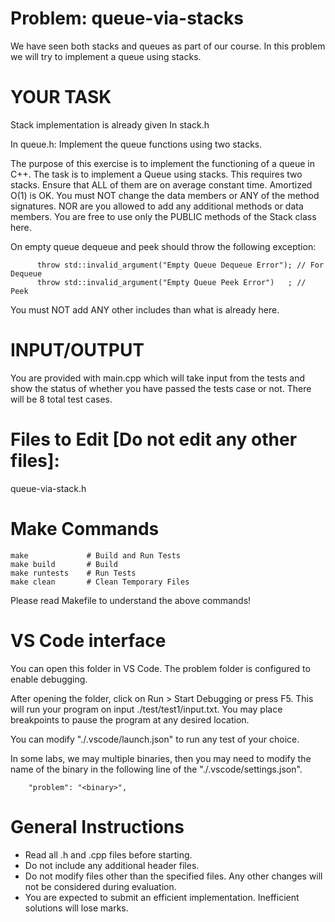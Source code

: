 # Problem: queue-via-stacks

We have seen both stacks and queues as part of our course. In this problem we will try to implement a queue using stacks.


# YOUR TASK

Stack implementation is already given In stack.h

In queue.h: Implement the queue functions using two stacks. 

The purpose of this exercise is to implement the functioning of a queue in C++.
The task is to implement a Queue using stacks. This requires two stacks.
Ensure that ALL of them are on average constant time. Amortized O(1) is OK.
You must NOT change the data members or ANY of the method signatures.
NOR are you allowed to add any additional methods or data members.
You are free to use only the PUBLIC methods of the Stack class here.

On empty queue dequeue and peek should throw the following exception:
```
      throw std::invalid_argument("Empty Queue Dequeue Error"); // For Dequeue
      throw std::invalid_argument("Empty Queue Peek Error")   ; // Peek
```

You must NOT add ANY other includes than what is already here.

# INPUT/OUTPUT

You are provided with main.cpp which will take input from the tests and show the status of 
whether you have passed the tests case or not. There will be 8 total test cases.


# Files to Edit [Do not edit any other files]:

queue-via-stack.h
# Make Commands

```
make             # Build and Run Tests
make build       # Build
make runtests    # Run Tests
make clean       # Clean Temporary Files
```
Please read Makefile to understand the above commands!

# VS Code interface

You can open this folder in VS Code. The problem folder is configured 
to enable debugging.

After opening the folder, click on Run > Start Debugging or press F5.
This will run your program on input ./test/test1/input.txt.
You may place breakpoints to pause the program at any desired location.

You can modify "./.vscode/launch.json" to run any test of your choice.

In some labs, we may multiple binaries, then you may need to modify the 
name of the binary in the following line of the "./.vscode/settings.json".

```
    "problem": "<binary>",
```

# General Instructions

- Read all .h and .cpp files before starting.
- Do not include any additional header files.
- Do not modify files other than the specified files. Any other changes 
  will not be considered during evaluation.
- You are expected to submit an efficient implementation. Inefficient 
  solutions will lose marks.

